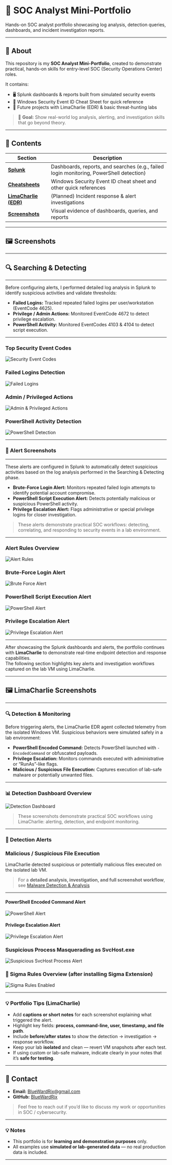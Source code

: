 # 🔐 SOC Analyst Mini-Portfolio

Hands-on SOC analyst portfolio showcasing log analysis, detection queries, dashboards, and incident investigation reports.

---

## 📌 About
This repository is my **SOC Analyst Mini-Portfolio**, created to demonstrate practical, hands-on skills for entry-level SOC (Security Operations Center) roles.  

It contains:
- 🖥️ Splunk dashboards & reports built from simulated security events  
- 📄 Windows Security Event ID Cheat Sheet for quick reference  
- 🚀 Future projects with LimaCharlie (EDR) & basic threat-hunting labs  

> 🎯 **Goal:** Show real-world log analysis, alerting, and investigation skills that go beyond theory.

---

## 📂 Contents
| Section | Description |
|---------|-------------|
| [**Splunk**](https://github.com/BlueWardRix/SOC-Analyst-Mini-Portfolio/tree/main/01-Splunk) | Dashboards, reports, and searches (e.g., failed login monitoring, PowerShell detection) |
| [**Cheatsheets**](https://github.com/BlueWardRix/SOC-Analyst-Mini-Portfolio/tree/main/02-Cheatsheets) | Windows Security Event ID cheat sheet and other quick references |
| [**LimaCharlie (EDR)**](https://github.com/BlueWardRix/SOC-Analyst-Mini-Portfolio/tree/main/03-LimaCharlie-EDR) | (Planned) Incident response & alert investigations |
| [**Screenshots**](https://github.com/BlueWardRix/SOC-Analyst-Mini-Portfolio/tree/main/04-Screenshots) | Visual evidence of dashboards, queries, and reports |

---

## 🖼️ Screenshots
---

## 🔍 Searching & Detecting
---
Before configuring alerts, I performed detailed log analysis in Splunk to identify suspicious activities and validate thresholds:

- **Failed Logins:** Tracked repeated failed logins per user/workstation (EventCode 4625).  
- **Privilege / Admin Actions:** Monitored EventCode 4672 to detect privilege escalation.  
- **PowerShell Activity:** Monitored EventCodes 4103 & 4104 to detect script execution.

---

### Top Security Event Codes
![Security Event Codes](04-Screenshots/Splunk/Dashboards/01-Security_Event_Codes.png)

### Failed Logins Detection
![Failed Logins](04-Screenshots/Splunk/Dashboards/02-Failed_logins.png)

### Admin / Privileged Actions
![Admin & Privileged Actions](04-Screenshots/Splunk/Dashboards/03-Admin_&_Privileged_Actions.png)

### PowerShell Activity Detection
![PowerShell Detection](04-Screenshots/Splunk/Dashboards/04-Powershell_detect.png)

---

### 🚨 Alert Screenshots
---
These alerts are configured in Splunk to automatically detect suspicious activities based on the log analysis performed in the Searching & Detecting phase.  

- **Brute-Force Login Alert:** Monitors repeated failed login attempts to identify potential account compromise.  
- **PowerShell Script Execution Alert:** Detects potentially malicious or suspicious PowerShell activity.  
- **Privilege Escalation Alert:** Flags administrative or special privilege logins for closer investigation.  

> These alerts demonstrate practical SOC workflows: detecting, correlating, and responding to security events in a lab environment.
---

### Alert Rules Overview
![Alert Rules](04-Screenshots/Splunk/Alerts/01-Alert_Rules.png)

### Brute-Force Login Alert
![Brute Force Alert](04-Screenshots/Splunk/Alerts/02-Brute_Force_Login_Detection.png)

### PowerShell Script Execution Alert
![PowerShell Alert](04-Screenshots/Splunk/Alerts/03-PowerShell_Alerts.png)

### Privilege Escalation Alert
![Privilege Escalation Alert](04-Screenshots/Splunk/Alerts/04-Privilege_Escalation.png)

---

After showcasing the Splunk dashboards and alerts, the portfolio continues with **LimaCharlie** to demonstrate real-time endpoint detection and response capabilities.  
The following section highlights key alerts and investigation workflows captured on the lab VM using LimaCharlie.

---

## 🖼️ LimaCharlie Screenshots
---

### 🔍 Detection & Monitoring
Before triggering alerts, the LimaCharlie EDR agent collected telemetry from the isolated Windows VM. Suspicious behaviors were simulated safely in a lab environment:

- **PowerShell Encoded Command:** Detects PowerShell launched with `-EncodedCommand` or obfuscated payloads.  
- **Privilege Escalation:** Monitors commands executed with administrative or “RunAs”-like flags.  
- **Malicious / Suspicious File Execution:** Captures execution of lab-safe malware or potentially unwanted files.

---

### 📊 Detection Dashboard Overview
![Detection Dashboard](04-Screenshots/LimaCharlie/Dashboards/Dashboard_Overview.png)

> These screenshots demonstrate practical SOC workflows using LimaCharlie: alerting, detection, and endpoint monitoring.

---

### 🚨 Detection Alerts

### Malicious / Suspicious File Execution

LimaCharlie detected suspicious or potentially malicious files executed on the isolated lab VM.  

> For a **detailed analysis, investigation, and full screenshot workflow**, see [Malware Detection & Analysis](03-LimaCharlie-EDR/Malware/Malware_Detection.md)

---

#### PowerShell Encoded Command Alert
![PowerShell Alert](04-Screenshots/LimaCharlie/Alerts/PowerShell_Encoded_Command_Alert.png)

#### Privilege Escalation Alert
![Privilege Escalation Alert](04-Screenshots/LimaCharlie/Alerts/Privilege_Escalation_Alert.png)

### Suspicious Process Masquerading as SvcHost.exe
![Suspicious SvcHost Process Alert](04-Screenshots/LimaCharlie/Alerts/My_Detection_Rule.png)

### 📜  Sigma Rules Overview (after installing Sigma Extension)
![Sigma Rules Enabled](04-Screenshots/LimaCharlie/Dashboards/Sigma_Rules.png)

---

### 💡 Portfolio Tips (LimaCharlie)
- Add **captions or short notes** for each screenshot explaining what triggered the alert.  
- Highlight key fields: **process, command-line, user, timestamp, and file path**.  
- Include **before/after states** to show the detection → investigation → response workflow.  
- Keep your lab **isolated** and clean — revert VM snapshots after each test.  
- If using custom or lab-safe malware, indicate clearly in your notes that it’s **safe for testing**.  

---

## 📧 Contact
- **Email:** [BlueWardRix@gmail.com](mailto:BlueWardRix@gmail.com)  
- **GitHub:** [BlueWardRix](https://github.com/BlueWardRix)

> Feel free to reach out if you’d like to discuss my work or opportunities in SOC / cybersecurity.

---

### 💡 Notes
- This portfolio is for **learning and demonstration purposes** only.  
- All examples use **simulated or lab-generated data** — no real production data is included.

---
